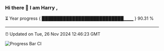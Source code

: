 ### Hi there 👋 I am Harry , 

⏳ Year progress { ███████████████████████████▁▁▁ } 90.31 %

---

⏰ Updated on Tue, 26 Nov 2024 12:46:23 GMT

![Progress Bar CI](https://github.com/duykhang68/duykhang68/workflows/Progress%20Bar%20CI/badge.svg)

